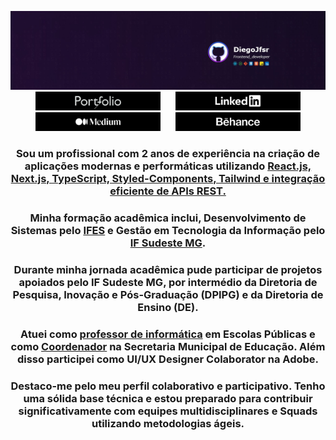 <div align="center">
 
  ![](https://github.com/Diegojfsr/Diegojfsr/blob/main/Header/Capa.jpg)
  <a href="https://diegojfsr.myportfolio.com/" style="margin: 10px; text-decoration: none;"><img src="https://github.com/Diegojfsr/Diegojfsr/blob/main/Header/img/Portifolio.jpg" height="30px" width="200px" /></a>
  <a href="https://www.linkedin.com/in/diegojfsr/" style="margin: 10px; text-decoration: none;"><img src="https://github.com/Diegojfsr/Diegojfsr/blob/main/Header/img/Linkedin.jpg" height="30px" width="200px" /></a>
  <a href="https://medium.com/@diegojfsr" style="margin: 10px; text-decoration: none;"><img src="https://github.com/Diegojfsr/Diegojfsr/blob/main/Header/img/Medium.jpg" height="30px" width="200px" /></a>
  <a href="https://www.behance.net/diegojfsr" style="margin: 10px; text-decoration: none;"><img src="https://github.com/Diegojfsr/Diegojfsr/blob/main/Header/img/Behance.jpg" height="30px" width="200px" /></a>


 ### Sou um profissional com 2 anos de experiência na criação de aplicações modernas e performáticas utilizando [React.js, Next.js, TypeScript, Styled-Components, Tailwind e integração eficiente de APIs REST. ]()
 ### Minha formação acadêmica inclui, Desenvolvimento de Sistemas pelo [IFES](https://alegre.ifes.edu.br/) e Gestão em Tecnologia da Informação pelo [IF Sudeste MG](https://www.ifsudestemg.edu.br/muriae).
 ### Durante minha jornada acadêmica pude participar de projetos apoiados pelo IF Sudeste MG, por intermédio da Diretoria de Pesquisa, Inovação e Pós-Graduação (DPIPG) e da Diretoria de Ensino (DE).
 ### Atuei como [professor de informática]() em Escolas Públicas e como [Coordenador]() na Secretaria Municipal de Educação. Além disso participei como UI/UX Designer Colaborator na Adobe. 
 ### Destaco-me pelo meu perfil colaborativo e participativo. Tenho uma sólida base técnica e estou preparado para contribuir significativamente com equipes multidisciplinares e Squads utilizando metodologias ágeis.

</div>

